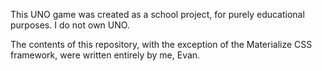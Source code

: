This UNO game was created as a school project, for purely educational purposes. I do not own UNO.

The contents of this repository, with the exception of the Materialize CSS framework, were written entirely by me, Evan.
